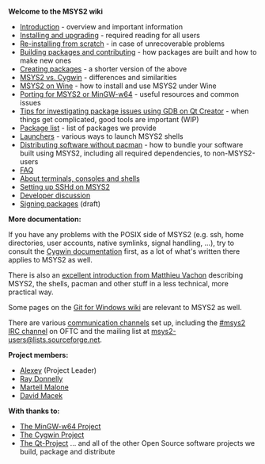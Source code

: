 **Welcome to the MSYS2 wiki**

- [Introduction](MSYS2-introduction) - overview and important information
- [Installing and upgrading](MSYS2-installation) - required reading for all users
- [Re-installing from scratch](MSYS2-reinstallation) - in case of unrecoverable problems
- [Building packages and contributing](Contributing-to-MSYS2) - how packages are built and how to make new ones
- [Creating packages](Creating-packages) - a shorter version of the above
- [MSYS2 vs. Cygwin](How-does-MSYS2-differ-from-Cygwin) - differences and similarities
- [MSYS2 on Wine](https://github.com/TeaCI/tea-ci/wiki/Msys2-on-Wine) - how to install and use MSYS2 under Wine
- [Porting for MSYS2 or MinGW-w64](Porting) - useful resources and common issues
- [Tips for investigating package issues using GDB on Qt Creator](GDB-qtcreator) - when things get complicated, good tools are important (WIP)
- [Package list](Packages) - list of packages we provide
- [Launchers](Launchers) - various ways to launch MSYS2 shells
- [Distributing software without pacman](Distributing) - how to bundle your software built using MSYS2, including all required dependencies, to non-MSYS2-users
- [FAQ](FAQ)
- [About terminals, consoles and shells](Terminals)
- [Setting up SSHd on MSYS2](Setting-up-SSHd)
- [Developer discussion](Devtopics)
- [Signing packages](Signing-packages) (draft)

**More documentation:**

If you have any problems with the POSIX side of MSYS2 (e.g. ssh, home directories, user accounts, native symlinks, signal handling, ...), try to consult the [Cygwin documentation](https://cygwin.com/docs.html) first, as a lot of what's written there applies to MSYS2 as well.

There is also an [excellent introduction from Matthieu Vachon](https://sourceforge.net/p/msys2/discussion/general/thread/dcf8f4d3/#8473/588e) describing MSYS2, the shells, pacman and other stuff in a less technical, more practical way.

Some pages on the [Git for Windows wiki](https://github.com/git-for-windows/git/wiki) are relevant to MSYS2 as well.

There are various [communication channels](http://www.msys2.org/#support-or-contact) set up, including the [#msys2 IRC channel](irc://irc.oftc.net:6667/msys2) on OFTC and the mailing list at msys2-users@lists.sourceforge.net.

**Project members:**
- [Alexey](https://github.com/alexpux) (Project Leader)
- [Ray Donnelly](https://github.com/mingwandroid)
- [Martell Malone](https://github.com/martell)
- [David Macek](https://github.com/elieux)

**With thanks to:**
- [The MinGW-w64 Project](http://mingw-w64.sourceforge.net/)
- [The Cygwin Project](https://www.cygwin.com/)
- [The Qt-Project](http://qt-project.org/)
... and all of the other Open Source software projects we build, package and distribute
